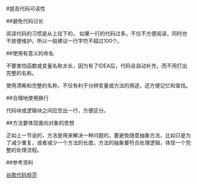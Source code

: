 #提高代码可读性

##避免代码过长

阅读代码的习惯是从上往下的， 如果一行的代码过多。不仅不方便阅读，同时也不放便维护。所以一般建议一行字符不超过100个。

##使用有意义的命名

不要害怕函数或变量名称太长，因为有了IDEA后，代码会自动补充，而不用打出完整的名称。

使用清晰和完整的名称，不仅有利于分辨变量或方法的用途，还方便记忆和查找。

##合理地使用换行

代码块或逻辑块之间应空出一行，方便区分。

##方法要体现面向对象的思想

正如上一节说的，方法是用来解决一种问题的。要避免随意抽象方法，比如只是为了减少重复，或者减少一个方法的长度。方法的抽象要符合处理逻辑，体现一个完整的处理流程。


##参考资料

[谷歌代码规范](http://www.hawstein.com/posts/google-java-style.html)